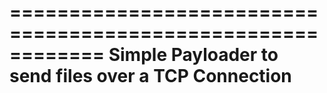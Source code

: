 ============================================================
 Simple Payloader to send files over a TCP Connection
============================================================